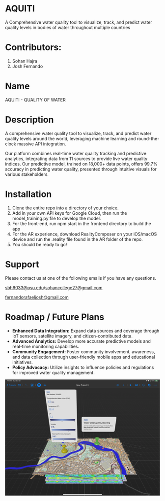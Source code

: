 # AQUITI

A Comprehensive water quality tool to visualize, track, and predict water quality levels in bodies of water throughout multiple countries

# Contributors:
1) Sohan Hajra
2) Josh Fernando

# Name

AQUITI - QUALITY OF WATER

# Description

A comprehensive water quality tool to visualize, track, and predict water quality levels around the world, leveraging machine learning and round-the-clock massive API integration.

Our platform combines real-time water quality tracking and predictive analytics, integrating data from 11 sources to provide live water quality indices. Our predictive model, trained on 18,000+ data points, offers 99.7% accuracy in predicting water quality, presented through intuitive visuals for various stakeholders.

# Installation

1. Clone the entire repo into a directory of your choice. 
2. Add in your own API keys for Google Cloud, then run the model_training.py file to develop the model.
3. For the front-end, run npm start in the frontend directory to build the app
4. For the AR experience, download RealityComposer on your iOS/macOS device and run the .reality file found in the AR folder of the repo.
5. You should be ready to go!


# Support
Please contact us at one of the following emails if you have any questions.

sbh6033@psu.edu/sohancollege27@gmail.com

fernandorafaeljosh@gmail.com

# Roadmap / Future Plans

- **Enhanced Data Integration:** Expand data sources and coverage through IoT sensors, satellite imagery, and citizen-contributed data.
- **Advanced Analytics:** Develop more accurate predictive models and real-time monitoring capabilities.
- **Community Engagement:** Foster community involvement, awareness, and data collection through user-friendly mobile apps and educational initiatives.
- **Policy Advocacy:** Utilize insights to influence policies and regulations for improved water quality management.

![AR Experience](https://github.com/crypto-king404/AQUITI---WATER-WEALTH/blob/main/AR%20experience.png)

